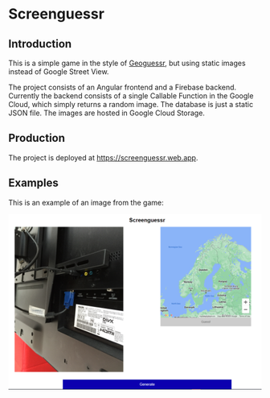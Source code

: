 # Screenguessr

## Introduction
This is a simple game in the style of [Geoguessr](https://www.geoguessr.com/), but using static images instead of Google Street View.

The project consists of an Angular frontend and a Firebase backend. Currently the backend consists of a single Callable Function in the Google Cloud, which simply returns a random image. The database is just a static JSON file. The images are hosted in Google Cloud Storage.

## Production
The project is deployed at https://screenguessr.web.app.

## Examples
This is an example of an image from the game:

![A randomly chosen screen](docs/screenguessr01.png)
